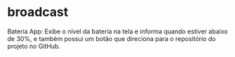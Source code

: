 # broadcast

Bateria App: Exibe o nível da bateria na tela e informa quando estiver abaixo de 30%, e também possui um botão que direciona para o repositório do projeto no GitHub.
